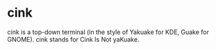 cink
====
cink is a top-down terminal (in the style of Yakuake for KDE, Guake for GNOME). cink stands for Cink Is Not yaKuake.
